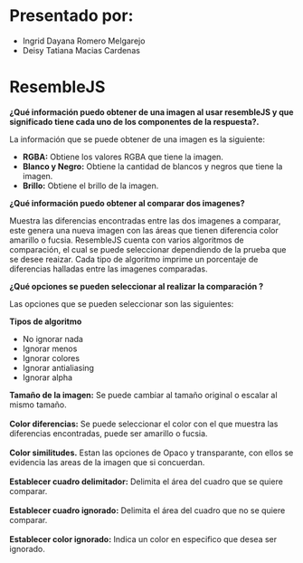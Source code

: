 # Presentado por:
  * Ingrid Dayana Romero Melgarejo
  * Deisy Tatiana Macias Cardenas
  
# ResembleJS

**¿Qué información puedo obtener de una imagen al usar resembleJS y que significado tiene cada uno de los componentes de la respuesta?.**

La información que se puede obtener de una imagen es la siguiente:

* **RGBA:** Obtiene los valores RGBA que tiene la imagen.
* **Blanco y Negro:** Obtiene la cantidad de blancos y negros que tiene la imagen.
* **Brillo:** Obtiene el brillo de la imagen.

**¿Qué información puedo obtener al comparar dos imagenes?**

Muestra las diferencias encontradas entre las dos imagenes a comparar, este genera una nueva imagen con las áreas que tienen diferencia  color amarillo o fucsia. ResembleJS cuenta con varios algoritmos de comparación, el cual se puede seleccionar dependiendo de la prueba que se desee reaizar. Cada tipo de algoritmo imprime un porcentaje de diferencias halladas entre las imagenes comparadas.

**¿Qué opciones se pueden seleccionar al realizar la comparación ?**

Las opciones que se pueden seleccionar son las siguientes:

**Tipos de algoritmo**

* No ignorar nada
* Ignorar menos
* Ignorar colores
* Ignorar antialiasing
* Ignorar alpha

**Tamaño de la imagen:** Se puede cambiar al tamaño original o escalar al mismo tamaño. <br/> <br/>
**Color diferencias:** Se puede seleccionar el color con el que muestra las diferencias encontradas, puede ser amarillo o fucsia. <br/> <br/>
**Color similitudes.** Estan las opciones de Opaco y transparante, con ellos se evidencia las areas de la imagen que si concuerdan. <br/> <br/>
**Establecer cuadro delimitador:** Delimita el área del cuadro que se quiere comparar. <br/> <br/>
**Establecer cuadro ignorado:** Delimita el área del cuadro que no se quiere comparar.<br/> <br/>
**Establecer color ignorado:** Indica un color en especifico que desea ser ignorado.<br/> <br/>
